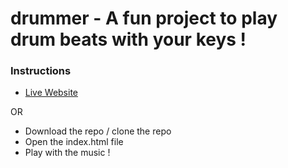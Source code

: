 # drummer - A fun project to play drum beats with your keys !

### Instructions

- [Live Website](https://ecxtacy.github.io/drummer/)

OR 

- Download the repo / clone the repo
- Open the index.html file
- Play with the music !
